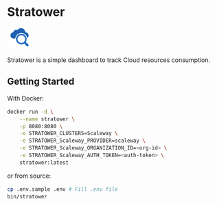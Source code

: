 # Stratower

<img src="src/public/img/logo.svg" alt="stratower logo" height="50">

Stratower is a simple dashboard to track Cloud resources consumption.

## Getting Started

With Docker:
```bash
docker run -d \
    --name stratower \
    -p 8080:8080 \
    -e STRATOWER_CLUSTERS=Scaleway \
    -e STRATOWER_Scaleway_PROVIDER=scaleway \
    -e STRATOWER_Scaleway_ORGANIZATION_ID=<org-id> \
    -e STRATOWER_Scaleway_AUTH_TOKEN=<auth-token> \
    stratower:latest
```

or from source:
```bash
cp .env.sample .env # Fill .env file
bin/stratower
```
